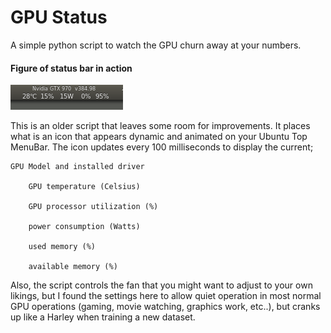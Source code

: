 # GPU Status
A simple python script to watch the GPU churn away at your numbers. 

#### Figure of status bar in action
![GPU Status](Screenshot.png)

This is an older script that leaves some room for improvements. It places what is an icon that appears dynamic and animated on your  Ubuntu Top MenuBar. The icon updates every 100 milliseconds to display the current;

    GPU Model and installed driver 

        GPU temperature (Celsius)

        GPU processor utilization (%)

        power consumption (Watts)

        used memory (%)
    
        available memory (%)
      
      

Also, the script controls the fan that you might want to adjust to your own likings, but I found the settings here to allow quiet operation in most normal GPU operations (gaming, movie watching, graphics work, etc..), but cranks up like a Harley when training a new dataset. 
    
